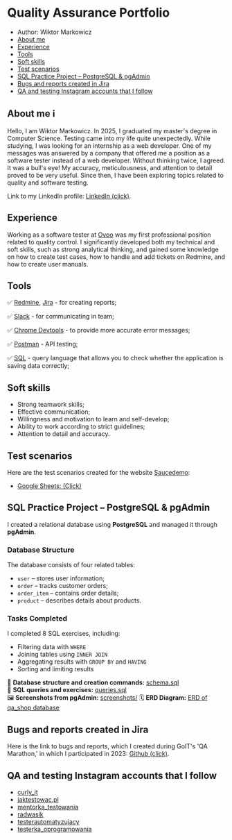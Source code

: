 # Quality Assurance Portfolio
- Author: Wiktor Markowicz
- [About me](#about-me)
- [Experience](#experience)
- [Tools](#tools)
- [Soft skills](#soft-skills)
- [Test scenarios](#test-scenarios)
- [SQL Practice Project – PostgreSQL & pgAdmin](#sql-practice-project--postgresql--pgadmin)
- [Bugs and reports created in Jira](#bugs-and-reports-created-in-jira)
- [QA and testing Instagram accounts that I follow](#qa-and-testing-instagram-accounts-that-i-follow)


## About me ℹ️
Hello, I am Wiktor Markowicz. In 2025, I graduated my master's degree in Computer Science. Testing came into my life quite unexpectedly. While studying, I was looking for an internship as a web developer. One of my messages was answered by a company that offered me a position as a software tester instead of a web developer. Without thinking twice, I agreed. It was a bull's eye! My accuracy, meticulousness, and attention to detail proved to be very useful. Since then, I have been exploring topics related to quality and software testing.

Link to my LinkedIn profile: [LinkedIn (click)](www.linkedin.com/in/wiktor-markowicz-3449481b5).

## Experience
Working as a software tester at [Ovoo](https://ovoo.pl/) was my first professional position related to quality control. I significantly developed both my technical and soft skills, such as strong analytical thinking, and gained some knowledge on how to create test cases, how to handle and add tickets on Redmine, and how to create user manuals.

## Tools
✅ [Redmine](https://www.redmine.org/), [Jira](https://www.atlassian.com/pl/software/jira) - for creating reports;

✅ [Slack](https://slack.com/) - for communicating in team;

✅ [Chrome Devtools](https://developer.chrome.com/docs/devtools?hl=pl) - to provide more accurate error messages;

✅ [Postman](https://www.postman.com/) - API testing;

✅ [SQL](https://www.w3schools.com/sql/) - query language that allows you to check whether the application is saving data correctly;

## Soft skills
- Strong teamwork skills;
- Effective communication;
- Willingness and motivation to learn and self-develop;
- Ability to work according to strict guidelines;
- Attention to detail and accuracy.


## Test scenarios
Here are the test scenarios created for the website [Saucedemo](www.saucedemo.com/):
- [Google Sheets: (Click)](https://docs.google.com/spreadsheets/d/1XCoI36VJWxI9ZWLA7erLFLewxhpOUiTCQag5bftcwrY/edit?usp=sharing)

## SQL Practice Project – PostgreSQL & pgAdmin

I created a relational database using **PostgreSQL** and managed it through **pgAdmin**. 

### Database Structure
The database consists of four related tables:
- `user` – stores user information;
- `order` – tracks customer orders;
- `order_item` – contains order details;
- `product` – describes details about products.

### Tasks Completed
I completed 8 SQL exercises, including:
- Filtering data with `WHERE`
- Joining tables using `INNER JOIN`
- Aggregating results with `GROUP BY` and `HAVING`
- Sorting and limiting results

🧱 **Database structure and creation commands:** [schema.sql](schema.sql)  
🧠 **SQL queries and exercises:** [queries.sql](queries.sql)  
🖼️ **Screenshots from pgAdmin:** [screenshots/](screenshots/)
​🗓️ **ERD Diagram:** [ERD of qa_shop database](erd%20of%20qa_shop%20database.png)

## Bugs and reports created in Jira
Here is the link to bugs and reports, which I created during GoIT's 'QA Marathon,' in which I participated in 2023: [Github (click)](https://github.com/wiktor34306/Tests-in-Jira).

## QA and testing Instagram accounts that I follow
- [curly_it](https://www.instagram.com/curly_it/)
- [jaktestowac.pl](https://www.instagram.com/jaktestowac.pl/)
- [mentorka_testowania](https://www.instagram.com/mentorka_testowania/)
- [radwasik](https://www.instagram.com/radwasik/)
- [testerautomatyzujacy](https://www.instagram.com/testerautomatyzujacy/)
- [testerka_oprogramowania](https://www.instagram.com/testerka_oprogramowania/)
